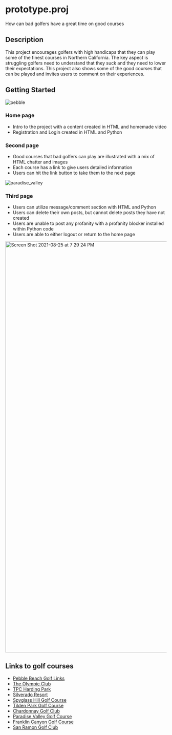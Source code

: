 # prototype.proj
How can bad golfers have a great time on good courses

## Description

This project encourages golfers with high handicaps that they can play some of the finest courses in Northern California. The key aspect is struggling golfers need to understand that they suck and they need to lower their expectations. This project also shows some of the good courses that can be played and invites users to comment on their experiences.

## Getting Started
![pebble](https://user-images.githubusercontent.com/75657565/130887416-b777ac99-4f31-46ce-811d-f5664e055a59.jpg)

### Home page

* Intro to the project with a content created in HTML and homemade video
* Registration and Login created in HTML and Python


### Second page

* Good courses that bad golfers can play are illustrated with a mix of HTML chatter and images
* Each course has a link to give users detailed information
* Users can hit the link button to take them to the next page

![paradise_valley](https://user-images.githubusercontent.com/75657565/130890032-1fdb6475-91a2-4e8b-ba71-60e437107f4b.jpg)


### Third page

* Users can utilize message/comment section with HTML and Python
* Users can delete their own posts, but cannot delete posts they have not created
* Users are unable to post any profanity with a profanity blocker installed within Python code
* Users are able to either logout or return to the home page

<img width="1284" alt="Screen Shot 2021-08-25 at 7 29 24 PM" src="https://user-images.githubusercontent.com/75657565/130890610-7b2b5c22-cc3b-428e-a0b5-92d1ed829c60.png">

## Links to golf courses

* [Pebble Beach Golf Links](https://www.pebblebeach.com/golf/pebble-beach-golf-links/)
* [The Olympic Club](https://www.olyclub.com/)
* [TPC Harding Park](https://tpc.com/hardingpark/)
* [Silverado Resort](https://www.silveradoresort.com/napa-valley-golf)
* [Spyglass Hill Golf Course](https://www.pebblebeach.com/golf/spyglass-hill-golf-course/)
* [Tilden Park Golf Course](https://www.tildenparkgc.com/)
* [Chardonnay Golf Club](http://www.chardonnaygolfclub.com/)
* [Paradise Valley Golf Course](https://www.fairfieldgolf.com/)
* [Franklin Canyon Golf Course](https://www.franklincanyongolf.com/)
* [San Ramon Golf Club](https://golfsanramon.com/)

